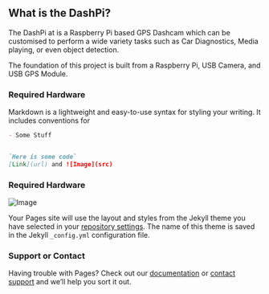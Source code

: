 ## What is the DashPi?

The DashPi at is a Raspberry Pi based GPS Dashcam which can be customised to perform a wide variety tasks such as Car Diagnostics, Media playing, or even object detection.

The foundation of this project is built from a Raspberry Pi, USB Camera, and USB GPS Module. 



### Required Hardware

Markdown is a lightweight and easy-to-use syntax for styling your writing. It includes conventions for

```markdown
- Some Stuff


`Here is some code`
[Link](url) and ![Image](src)
```

### Required Hardware

![Image](https://www.google.com/url?sa=i&url=https%3A%2F%2Fen.wikipedia.org%2Fwiki%2FRaspberry_Pi&psig=AOvVaw3FXUZIaoL7Z_5BAJPYmrTF&ust=1636152186360000&source=images&cd=vfe&ved=0CAsQjRxqFwoTCIDqpYLk__MCFQAAAAAdAAAAABAD)

Your Pages site will use the layout and styles from the Jekyll theme you have selected in your [repository settings](https://github.com/0xDani3l/DashPi/settings/pages). The name of this theme is saved in the Jekyll `_config.yml` configuration file.

### Support or Contact

Having trouble with Pages? Check out our [documentation](https://docs.github.com/categories/github-pages-basics/) or [contact support](https://support.github.com/contact) and we’ll help you sort it out.
